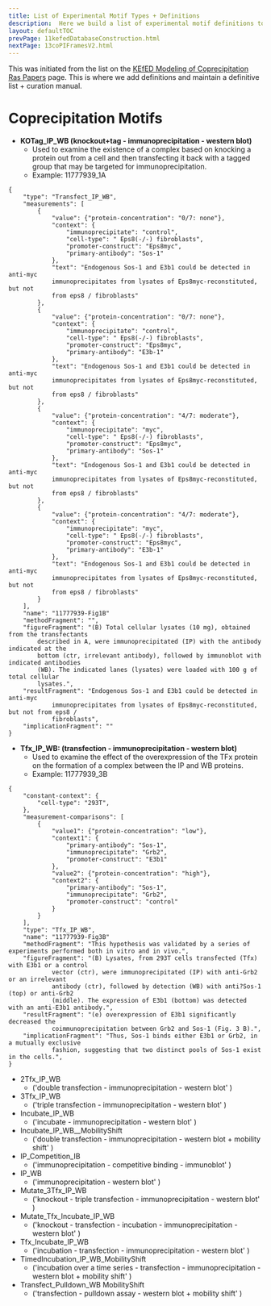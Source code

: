 ```yaml
---
title: List of Experimental Motif Types + Definitions
description:  Here we build a list of experimental motif definitions to serve as the basis of a classification ontology (for consultation and collaboration with OBI curators and other Big Mech participants). .  
layout: defaultTOC
prevPage: 11kefedDatabaseConstruction.html
nextPage: 13coPIFramesV2.html
---
```


This was initiated from the list on the [KEfED Modeling of Coprecipitation Ras Papers](10modelsOfCoprecipitationPapers.html) page. This is where we add definitions and maintain a definitive list + curation manual. 

# Coprecipitation Motifs

* **KOTag\_IP\_WB (knockout+tag - immunoprecipitation - western blot)** 
	* Used to examine the existence of a complex based on knocking a protein out from a cell and then transfecting it back with a tagged group that may be targeted for immunoprecipitation.
	* Example: 11777939_1A

```
{
    "type": "Transfect_IP_WB",
    "measurements": [
        {
            "value": {"protein-concentration": "0/7: none"},
            "context": {
                "immunoprecipitate": "control",
                "cell-type": " Eps8(-/-) fibroblasts",
                "promoter-construct": "Eps8myc",
                "primary-antibody": "Sos-1"
            },
            "text": "Endogenous Sos-1 and E3b1 could be detected in anti-myc 
    		immunoprecipitates from lysates of Eps8myc-reconstituted, but not 
    		from eps8 / fibroblasts"
        },
        {
            "value": {"protein-concentration": "0/7: none"},
            "context": {
                "immunoprecipitate": "control",
                "cell-type": " Eps8(-/-) fibroblasts",
                "promoter-construct": "Eps8myc",
                "primary-antibody": "E3b-1"
            },
            "text": "Endogenous Sos-1 and E3b1 could be detected in anti-myc 
    		immunoprecipitates from lysates of Eps8myc-reconstituted, but not 
    		from eps8 / fibroblasts"
        },
        {
            "value": {"protein-concentration": "4/7: moderate"},
            "context": {
                "immunoprecipitate": "myc",
                "cell-type": " Eps8(-/-) fibroblasts",
                "promoter-construct": "Eps8myc",
                "primary-antibody": "Sos-1"
            },
            "text": "Endogenous Sos-1 and E3b1 could be detected in anti-myc 
    		immunoprecipitates from lysates of Eps8myc-reconstituted, but not 
    		from eps8 / fibroblasts"
        },
        {
            "value": {"protein-concentration": "4/7: moderate"},
            "context": {
                "immunoprecipitate": "myc",
                "cell-type": " Eps8(-/-) fibroblasts",
                "promoter-construct": "Eps8myc",
                "primary-antibody": "E3b-1"
            },
            "text": "Endogenous Sos-1 and E3b1 could be detected in anti-myc 
    		immunoprecipitates from lysates of Eps8myc-reconstituted, but not 
    		from eps8 / fibroblasts"
        }
    ],
    "name": "11777939-Fig1B"
    "methodFragment": "",    
    "figureFragment": "(B) Total cellular lysates (10 mg), obtained from the transfectants
     	described in A, were immunoprecipitated (IP) with the antibody indicated at the 
     	bottom (ctr, irrelevant antibody), followed by immunoblot with indicated antibodies
     	(WB). The indicated lanes (lysates) were loaded with 100 g of total cellular 
     	lysates.",    
    "resultFragment": "Endogenous Sos-1 and E3b1 could be detected in anti-myc 
    		immunoprecipitates from lysates of Eps8myc-reconstituted, but not from eps8 /
    		fibroblasts",    
    "implicationFragment": ""  
}
```	


* **Tfx\_IP\_WB: (transfection - immunoprecipitation - western blot)**
 	* Used to examine the effect of the overexpression of the TFx protein on the formation of a complex between the IP and WB proteins.  
 	* Example: 11777939_3B
 
```
{
    "constant-context": {
    	"cell-type": "293T",       
    },	
    "measurement-comparisons": [
        {
            "value1": {"protein-concentration": "low"},
            "context1": {
                "primary-antibody": "Sos-1",
                "immunoprecipitate": "Grb2",
                "promoter-construct": "E3b1"
            },
            "value2": {"protein-concentration": "high"},
            "context2": {
                "primary-antibody": "Sos-1",
                "immunoprecipitate": "Grb2",
                "promoter-construct": "control"
            }
        }
    ],
    "type": "Tfx_IP_WB",
    "name": "11777939-Fig3B"
    "methodFragment": "This hypothesis was validated by a series of experiments performed both in vitro and in vivo.",    
    "figureFragment": "(B) Lysates, from 293T cells transfected (Tfx) with E3b1 or a control
     		vector (ctr), were immunoprecipitated (IP) with anti-Grb2 or an irrelevant 
     		antibody (ctr), followed by detection (WB) with anti?Sos-1 (top) or anti-Grb2
     		(middle). The expression of E3b1 (bottom) was detected with an anti-E3b1 antibody.",    
    "resultFragment": "(e) overexpression of E3b1 significantly decreased the 
    		coimmunoprecipitation between Grb2 and Sos-1 (Fig. 3 B).",    
    "implicationFragment": "Thus, Sos-1 binds either E3b1 or Grb2, in a mutually exclusive 
    		fashion, suggesting that two distinct pools of Sos-1 exist in the cells.", 
}
```


* 2Tfx\_IP\_WB 
	* ('double transfection - immunoprecipitation - western blot' )
* 3Tfx\_IP\_WB 
	* ('triple transfection - immunoprecipitation - western blot' )
* Incubate\_IP\_WB 
	* ('incubate - immunoprecipitation - western blot' )
* Incubate\_IP\_WB\_\_MobilityShift 
	* ('double transfection - immunoprecipitation - western blot + mobility shift' )
* IP\_Competition\_IB 
	* ('immunoprecipitation - competitive binding - immunoblot' )
* IP\_WB 
	* ('immunoprecipitation - western blot' )
* Mutate\_3Tfx\_IP\_WB 
	* ('knockout - triple transfection - immunoprecipitation - western blot' )
* Mutate\_Tfx\_Incubate\_IP\_WB 
	* ('knockout - transfection - incubation - immunoprecipitation - western blot' )
* Tfx\_Incubate\_IP\_WB 
	* ('incubation - transfection - immunoprecipitation - western blot' )
* TimedIncubation\_IP\_WB\_MobilityShift 
	* ('incubation over a time series - transfection - immunoprecipitation - western blot + mobility shift' )
* Transfect\_Pulldown\_WB MobilityShift
 	* ('transfection - pulldown assay - western blot + mobility shift' )